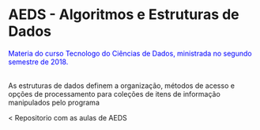 <h1>AEDS - Algoritmos e Estruturas de Dados</h1>

<div style="color:blue"> Materia do curso Tecnologo do Ciências de Dados, ministrada no segundo semestre de 2018.</div>
<br>
<p>As estruturas de dados definem a organização, métodos de acesso e opções de processamento para coleções de itens de informação manipulados pelo programa</p>




<
Repositorio com as aulas de AEDS



